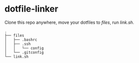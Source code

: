 # dotfile-linker

Clone this repo anywhere, move your dotfiles to *files*, run *link.sh*.

```
.
├── files
│   ├── .bashrc
│   ├── .ssh
│   │   └── config
│   └── .gitconfig
└── link.sh
```
